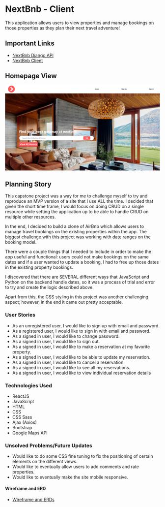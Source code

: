 # NextBnb - Client

This application allows users to view properties and manage bookings on those
properties as they plan their next travel adventure!

## Important Links

- [NextBnb Django API](https://nextbnb-api.herokuapp.com/)
- [NextBnb Client](https://gambinos14.github.io/nextbnb-client/#/)

## Homepage View

![Homepage](nextbnb.jpg)

## Planning Story

This capstone project was a way for me to challenge myself to try and reproduce
an MVP version of a site that I use ALL the time. I decided that given the short
time frame, I would focus on doing CRUD on a single resource while setting the
application up to be able to handle CRUD on multiple other resources.

In the end, I decided to build a clone of AirBnb which allows users to manage
travel bookings on the existing properties within the app. The biggest challenge
with this project was working with date ranges on the booking model.

There were a couple things that I needed to include in order to make the app useful
and functional: users could not make bookings on the same dates and if a user
wanted to update a booking, I had to free up those dates in the existing property
bookings.

I discovered that there are SEVERAL different ways that JavaScript and Python on
the backend handle dates, so it was a process of trial and error to try and create
the logic described above.

Apart from this, the CSS styling in this project was another challenging
aspect; however, in the end it came out pretty acceptable.

### User Stories

* As an unregistered user, I would like to sign up with email and password.
* As a registered user, I would like to sign in with email and password.
* As a signed in user, I would like to change password.
* As a signed in user, I would like to sign out.
* As a signed in user, I would like to make a reservation at my favorite property.
* As a signed in user, I would like to be able to update my reservation.
* As a signed in user, I would like to cancel a reservation.
* As a signed in user, I would like to see all my reservations.
* As a signed in user, I would like to view individual reservation details

### Technologies Used

- ReactJS
- JavaScript
- HTML
- CSS
- CSS Sass
- Ajax (Axios)
- Bootstrap
- Google Maps API

### Unsolved Problems/Future Updates

- Would like to do some CSS fine tuning to fix the positioning of certain
elements on the different views.
- Would like to eventually allow users to add comments and rate properties.
- Would like to eventually make the site mobile responsive.

#### Wireframe and ERD

- [Wireframe and ERDs ](https://docs.google.com/document/d/1Pk_ML21nfQIxZaxbK4QNUWwwAYiqOJhJ7Ier5KqV4WY/edit?usp=sharing)
